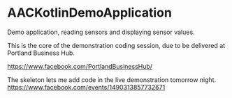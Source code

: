 # AACKotlinDemoApplication
Demo application, reading sensors and displaying sensor values.

This is the core of the demonstration coding session, due to be delivered at Portland Business Hub.

https://www.facebook.com/PortlandBusinessHub/

The skeleton lets me add code in the live demonstration tomorrow night.
https://www.facebook.com/events/1490313857732671
